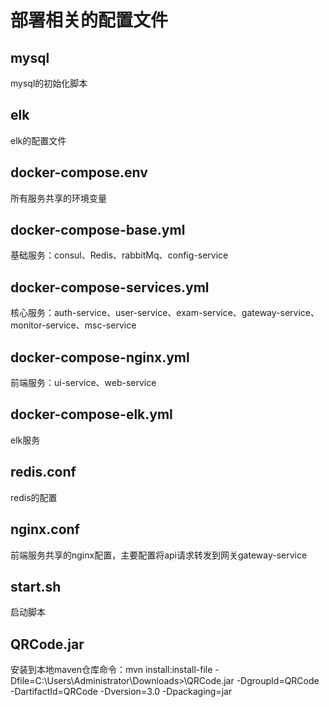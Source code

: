 # 部署相关的配置文件

## mysql

mysql的初始化脚本

## elk

elk的配置文件

## docker-compose.env

所有服务共享的环境变量

## docker-compose-base.yml

基础服务：consul、Redis、rabbitMq、config-service

## docker-compose-services.yml

核心服务：auth-service、user-service、exam-service、gateway-service、monitor-service、msc-service


## docker-compose-nginx.yml

前端服务：ui-service、web-service

## docker-compose-elk.yml

elk服务

## redis.conf

redis的配置

## nginx.conf

前端服务共享的nginx配置，主要配置将api请求转发到网关gateway-service


## start.sh

启动脚本

## QRCode.jar

安装到本地maven仓库命令：mvn install:install-file -Dfile=C:\Users\Administrator\Downloads>\QRCode.jar -DgroupId=QRCode -DartifactId=QRCode -Dversion=3.0 -Dpackaging=jar
